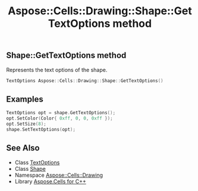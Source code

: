 ﻿---
title: Aspose::Cells::Drawing::Shape::GetTextOptions method
linktitle: GetTextOptions
second_title: Aspose.Cells for C++ API Reference
description: 'Aspose::Cells::Drawing::Shape::GetTextOptions method. Represents the text options of the shape in C++.'
type: docs
weight: 15400
url: /cpp/aspose.cells.drawing/shape/gettextoptions/
---
## Shape::GetTextOptions method


Represents the text options of the shape.

```cpp
TextOptions Aspose::Cells::Drawing::Shape::GetTextOptions()
```


## Examples


```cpp
TextOptions opt = shape.GetTextOptions();
opt.SetColor(Color{ 0xff, 0, 0, 0xff });
opt.SetSize(8);
shape.SetTextOptions(opt);
```

## See Also

* Class [TextOptions](../../../aspose.cells.drawing.texts/textoptions/)
* Class [Shape](../)
* Namespace [Aspose::Cells::Drawing](../../)
* Library [Aspose.Cells for C++](../../../)
